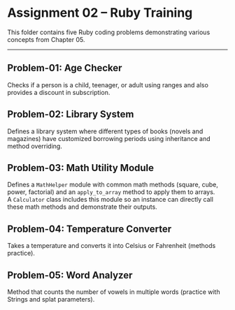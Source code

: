 # **Assignment 02 – Ruby Training**

This folder contains five Ruby coding problems demonstrating various concepts from Chapter 05.

---

## Problem-01: Age Checker
Checks if a person is a child, teenager, or adult using ranges and also provides a discount in subscription.

## Problem-02: Library System
Defines a library system where different types of books (novels and magazines) have customized borrowing periods using inheritance and method overriding.

## Problem-03: Math Utility Module
Defines a `MathHelper` module with common math methods (square, cube, power, factorial) and an `apply_to_array` method to apply them to arrays.  
A `Calculator` class includes this module so an instance can directly call these math methods and demonstrate their outputs.

## Problem-04: Temperature Converter
Takes a temperature and converts it into Celsius or Fahrenheit (methods practice).

## Problem-05: Word Analyzer
Method that counts the number of vowels in multiple words (practice with Strings and splat parameters).
